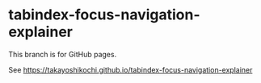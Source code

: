 # tabindex-focus-navigation-explainer

This branch is for GitHub pages.

See
https://takayoshikochi.github.io/tabindex-focus-navigation-explainer
